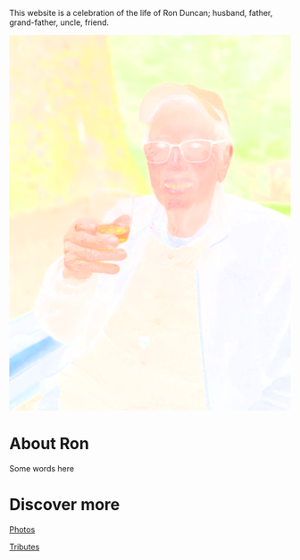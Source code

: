 This website is a celebration of the life of Ron Duncan; husband, father, grand-father, uncle, friend.

![Ron Duncan, fine wine](./assets/ronduncan037.png)

# About Ron

Some words here

# Discover more

[Photos](./photos)

[Tributes](./tributes)